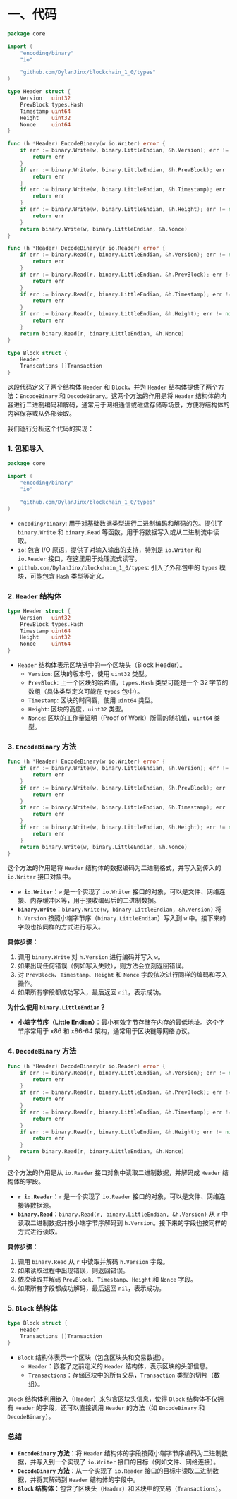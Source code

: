 # 一、代码

```go
package core

import (
	"encoding/binary"
	"io"

	"github.com/DylanJinx/blockchain_1_0/types"
)

type Header struct {
	Version   uint32
	PrevBlock types.Hash
	Timestamp uint64
	Height    uint32
	Nonce     uint64
}

func (h *Header) EncodeBinary(w io.Writer) error {
	if err := binary.Write(w, binary.LittleEndian, &h.Version); err != nil {
		return err
	}
	if err := binary.Write(w, binary.LittleEndian, &h.PrevBlock); err != nil {
		return err
	}
	if err := binary.Write(w, binary.LittleEndian, &h.Timestamp); err != nil {
		return err
	}
	if err := binary.Write(w, binary.LittleEndian, &h.Height); err != nil {
		return err
	}
	return binary.Write(w, binary.LittleEndian, &h.Nonce)
}

func (h *Header) DecodeBinary(r io.Reader) error {
	if err := binary.Read(r, binary.LittleEndian, &h.Version); err != nil {
		return err
	}
	if err := binary.Read(r, binary.LittleEndian, &h.PrevBlock); err != nil {
		return err
	}
	if err := binary.Read(r, binary.LittleEndian, &h.Timestamp); err != nil {
		return err
	}
	if err := binary.Read(r, binary.LittleEndian, &h.Height); err != nil {
		return err
	}
	return binary.Read(r, binary.LittleEndian, &h.Nonce)
}

type Block struct {
	Header
	Transcations []Transaction
}
```

这段代码定义了两个结构体 `Header` 和 `Block`，并为 `Header` 结构体提供了两个方法：`EncodeBinary` 和 `DecodeBinary`。这两个方法的作用是将 `Header` 结构体的内容进行二进制编码和解码，通常用于网络通信或磁盘存储等场景，方便将结构体的内容保存或从外部读取。

我们逐行分析这个代码的实现：

### 1. 包和导入

```go
package core

import (
	"encoding/binary"
	"io"

	"github.com/DylanJinx/blockchain_1_0/types"
)
```

- `encoding/binary`: 用于对基础数据类型进行二进制编码和解码的包。提供了 `binary.Write` 和 `binary.Read` 等函数，用于将数据写入或从二进制流中读取。
- `io`: 包含 I/O 原语，提供了对输入输出的支持，特别是 `io.Writer` 和 `io.Reader` 接口，在这里用于处理流式读写。
- `github.com/DylanJinx/blockchain_1_0/types`: 引入了外部包中的 `types` 模块，可能包含 `Hash` 类型等定义。

### 2. `Header` 结构体

```go
type Header struct {
	Version   uint32
	PrevBlock types.Hash
	Timestamp uint64
	Height    uint32
	Nonce     uint64
}
```

- `Header` 结构体表示区块链中的一个区块头（Block Header）。
  - `Version`: 区块的版本号，使用 `uint32` 类型。
  - `PrevBlock`: 上一个区块的哈希值，`types.Hash` 类型可能是一个 32 字节的数组（具体类型定义可能在 `types` 包中）。
  - `Timestamp`: 区块的时间戳，使用 `uint64` 类型。
  - `Height`: 区块的高度，`uint32` 类型。
  - `Nonce`: 区块的工作量证明（Proof of Work）所需的随机值，`uint64` 类型。

### 3. `EncodeBinary` 方法

```go
func (h *Header) EncodeBinary(w io.Writer) error {
	if err := binary.Write(w, binary.LittleEndian, &h.Version); err != nil {
		return err
	}
	if err := binary.Write(w, binary.LittleEndian, &h.PrevBlock); err != nil {
		return err
	}
	if err := binary.Write(w, binary.LittleEndian, &h.Timestamp); err != nil {
		return err
	}
	if err := binary.Write(w, binary.LittleEndian, &h.Height); err != nil {
		return err
	}
	return binary.Write(w, binary.LittleEndian, &h.Nonce)
}
```

这个方法的作用是将 `Header` 结构体的数据编码为二进制格式，并写入到传入的 `io.Writer` 接口对象中。

- **`w io.Writer`**：`w` 是一个实现了 `io.Writer` 接口的对象，可以是文件、网络连接、内存缓冲区等，用于接收编码后的二进制数据。
- **`binary.Write`**：`binary.Write(w, binary.LittleEndian, &h.Version)` 将 `h.Version` 按照小端字节序（`binary.LittleEndian`）写入到 `w` 中。接下来的字段也按同样的方式进行写入。

**具体步骤：**

1. 调用 `binary.Write` 对 `h.Version` 进行编码并写入 `w`。
2. 如果出现任何错误（例如写入失败），则方法会立刻返回错误。
3. 对 `PrevBlock`、`Timestamp`、`Height` 和 `Nonce` 字段依次进行同样的编码和写入操作。
4. 如果所有字段都成功写入，最后返回 `nil`，表示成功。

**为什么使用 `binary.LittleEndian`？**

- **小端字节序（Little Endian）**：最小有效字节存储在内存的最低地址。这个字节序常用于 x86 和 x86-64 架构，通常用于区块链等网络协议。

### 4. `DecodeBinary` 方法

```go
func (h *Header) DecodeBinary(r io.Reader) error {
	if err := binary.Read(r, binary.LittleEndian, &h.Version); err != nil {
		return err
	}
	if err := binary.Read(r, binary.LittleEndian, &h.PrevBlock); err != nil {
		return err
	}
	if err := binary.Read(r, binary.LittleEndian, &h.Timestamp); err != nil {
		return err
	}
	if err := binary.Read(r, binary.LittleEndian, &h.Height); err != nil {
		return err
	}
	return binary.Read(r, binary.LittleEndian, &h.Nonce)
}
```

这个方法的作用是从 `io.Reader` 接口对象中读取二进制数据，并解码成 `Header` 结构体的字段。

- **`r io.Reader`**：`r` 是一个实现了 `io.Reader` 接口的对象，可以是文件、网络连接等数据源。
- **`binary.Read`**：`binary.Read(r, binary.LittleEndian, &h.Version)` 从 `r` 中读取二进制数据并按小端字节序解码到 `h.Version`。接下来的字段也按同样的方式进行读取。

**具体步骤：**

1. 调用 `binary.Read` 从 `r` 中读取并解码 `h.Version` 字段。
2. 如果读取过程中出现错误，则返回错误。
3. 依次读取并解码 `PrevBlock`、`Timestamp`、`Height` 和 `Nonce` 字段。
4. 如果所有字段都成功解码，最后返回 `nil`，表示成功。

### 5. `Block` 结构体

```go
type Block struct {
	Header
	Transactions []Transaction
}
```

- `Block` 结构体表示一个区块（包含区块头和交易数据）。
  - `Header`：嵌套了之前定义的 `Header` 结构体，表示区块的头部信息。
  - `Transactions`：存储区块中的所有交易，`Transaction` 类型的切片（数组）。

`Block` 结构体利用嵌入（`Header`）来包含区块头信息，使得 `Block` 结构体不仅拥有 `Header` 的字段，还可以直接调用 `Header` 的方法（如 `EncodeBinary` 和 `DecodeBinary`）。

### 总结

- **`EncodeBinary` 方法**：将 `Header` 结构体的字段按照小端字节序编码为二进制数据，并写入到一个实现了 `io.Writer` 接口的目标（例如文件、网络连接）。
- **`DecodeBinary` 方法**：从一个实现了 `io.Reader` 接口的目标中读取二进制数据，并将其解码到 `Header` 结构体的字段中。
- **`Block` 结构体**：包含了区块头（`Header`）和区块中的交易（`Transactions`）。
